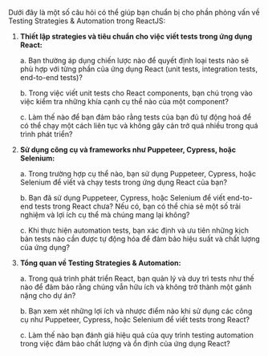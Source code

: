 Dưới đây là một số câu hỏi có thể giúp bạn chuẩn bị cho phần phỏng vấn về Testing Strategies & Automation trong ReactJS:

1. **Thiết lập strategies và tiêu chuẩn cho việc viết tests trong ứng dụng React:**

   a. Bạn thường áp dụng chiến lược nào để quyết định loại tests nào sẽ phù hợp với từng phần của ứng dụng React (unit tests, integration tests, end-to-end tests)?

   b. Trong việc viết unit tests cho React components, bạn chú trọng vào việc kiểm tra những khía cạnh cụ thể nào của một component?

   c. Làm thế nào để bạn đảm bảo rằng tests của bạn đủ tự động hoá để có thể chạy một cách liên tục và không gây cản trở quá nhiều trong quá trình phát triển?

2. **Sử dụng công cụ và frameworks như Puppeteer, Cypress, hoặc Selenium:**

   a. Trong trường hợp cụ thể nào, bạn sử dụng Puppeteer, Cypress, hoặc Selenium để viết và chạy tests trong ứng dụng React của bạn?

   b. Bạn đã sử dụng Puppeteer, Cypress, hoặc Selenium để viết end-to-end tests trong React chưa? Nếu có, bạn có thể chia sẻ một số trải nghiệm và lợi ích cụ thể mà chúng mang lại không?

   c. Khi thực hiện automation tests, bạn xác định và ưu tiên những kịch bản tests nào cần được tự động hóa để đảm bảo hiệu suất và chất lượng của ứng dụng?

3. **Tổng quan về Testing Strategies & Automation:**

   a. Trong quá trình phát triển React, bạn quản lý và duy trì tests như thế nào để đảm bảo rằng chúng vẫn hữu ích và không trở thành một gánh nặng cho dự án?

   b. Bạn xem xét những lợi ích và nhược điểm nào khi sử dụng các công cụ như Puppeteer, Cypress, hoặc Selenium để viết tests trong React?

   c. Làm thế nào bạn đánh giá hiệu quả của quy trình testing automation trong việc đảm bảo chất lượng và ổn định của ứng dụng React?
